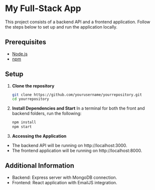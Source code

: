 # My Full-Stack App

This project consists of a backend API and a frontend application. Follow the steps below to set up and run the application locally.

## Prerequisites

- [Node.js](https://nodejs.org/) 
- [npm](https://www.npmjs.com/) 

## Setup

1. **Clone the repository**

    ```bash
    git clone https://github.com/yourusername/yourrepository.git
    cd yourrepository


2. **Install Dependencies and Start**
    In a terminal for both the front and backend folders, run the following:

    ```bash
    npm install
    npm start

3. **Accessing the Application**

- The backend API will be running on http://localhost:3000.
- The frontend application will be running on http://localhost:8000.


## Additional Information
- Backend: Express server with MongoDB connection.
- Frontend: React application with EmailJS integration.

